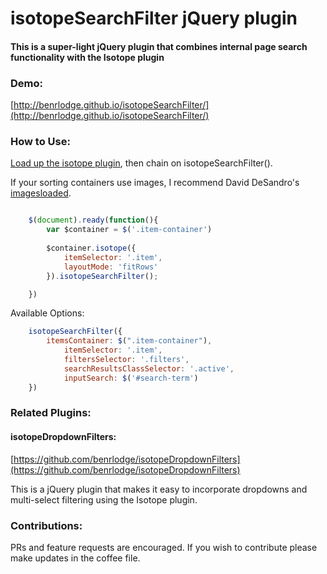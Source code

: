 # isotopeSearchFilter jQuery plugin

#### This is a super-light jQuery plugin that combines internal page search functionality with the Isotope plugin

### Demo:
[http://benrlodge.github.io/isotopeSearchFilter/](http://benrlodge.github.io/isotopeSearchFilter/)

### How to Use: 

[Load up the isotope plugin](http://isotope.metafizzy.co/), then chain on isotopeSearchFilter().

If your sorting containers use images, I recommend David DeSandro's [imagesloaded](https://github.com/desandro/imagesloaded).

```javascript

	$(document).ready(function(){
		var $container = $('.item-container')
		
		$container.isotope({
			itemSelector: '.item',
			layoutMode: 'fitRows'	
		}).isotopeSearchFilter();

	})

```

Available Options:

```javascript
	isotopeSearchFilter({
		itemsContainer: $(".item-container"),
      		itemSelector: '.item',
      		filtersSelector: '.filters',
      		searchResultsClassSelector: '.active',
      		inputSearch: $('#search-term')
	})

```

### Related Plugins:

#### isotopeDropdownFilters: 
[https://github.com/benrlodge/isotopeDropdownFilters](https://github.com/benrlodge/isotopeDropdownFilters)

This is a jQuery plugin that makes it easy to incorporate dropdowns and multi-select filtering using the Isotope plugin.


### Contributions:

PRs and feature requests are encouraged. If you wish to contribute please make updates in the coffee file. 

